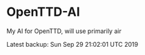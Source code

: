 # OpenTTD-AI
My AI for OpenTTD, will use primarily air

Latest backup: Sun Sep 29 21:02:01 UTC 2019
